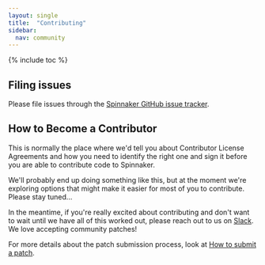 ```yaml
---
layout: single
title:  "Contributing"
sidebar:
  nav: community
---
```


{% include toc %}

## Filing issues

Please file issues through the [Spinnaker GitHub issue tracker](https://github.com/spinnaker/spinnaker/issues).

## How to Become a Contributor

This is normally the place where we'd tell you about Contributor License Agreements and how you need to identify the right one and sign it before you are able to contribute code to Spinnaker.

We'll probably end up doing something like this, but at the moment we're exploring options that might make it easier for most of you to contribute. Please stay tuned...

In the meantime, if you're really excited about contributing and don't want to wait until we have all of this worked out, please reach out to us on [Slack](http://join.spinnaker.io). We love accepting community patches!

For more details about the patch submission process, look at [How to submit a patch](/community/contributing/submitting/).

